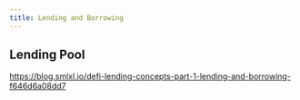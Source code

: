 ```yaml
---
title: Lending and Borrowing
---
```


## Lending Pool
https://blog.smlxl.io/defi-lending-concepts-part-1-lending-and-borrowing-f646d6a08dd7
